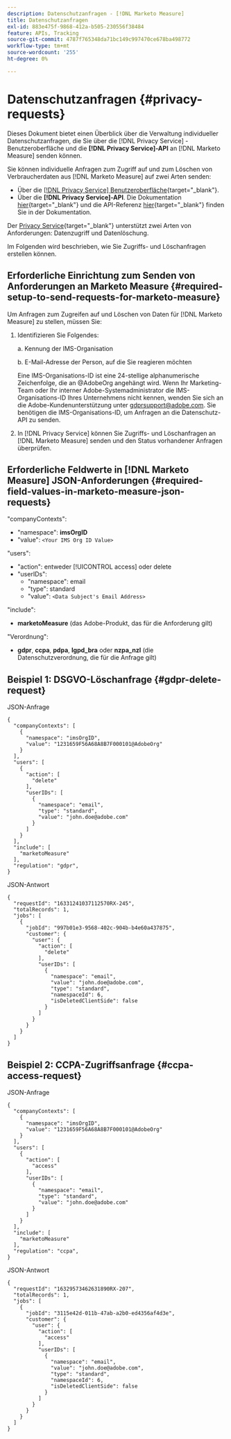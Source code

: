 ```yaml
---
description: Datenschutzanfragen - [!DNL Marketo Measure]
title: Datenschutzanfragen
exl-id: 883e475f-9868-412a-b505-230556f38484
feature: APIs, Tracking
source-git-commit: 4787f765348da71bc149c997470ce678ba498772
workflow-type: tm+mt
source-wordcount: '255'
ht-degree: 0%

---
```


# Datenschutzanfragen {#privacy-requests}

Dieses Dokument bietet einen Überblick über die Verwaltung individueller Datenschutzanfragen, die Sie über die [!DNL Privacy Service] -Benutzeroberfläche und die **[!DNL Privacy Service]-API** an [!DNL Marketo Measure] senden können.

Sie können individuelle Anfragen zum Zugriff auf und zum Löschen von Verbraucherdaten aus [!DNL Marketo Measure] auf zwei Arten senden:

* Über die [[!DNL Privacy Service] Benutzeroberfläche](https://experienceleague.adobe.com/docs/experience-platform/privacy/ui/overview.html){target="_blank"}.
* Über die **[!DNL Privacy Service]-API**. Die Dokumentation [hier](https://experienceleague.adobe.com/docs/experience-platform/privacy/api/overview.html){target="_blank"} und die API-Referenz [hier](https://developer.adobe.com/experience-platform-apis/references/privacy-service/){target="_blank"} finden Sie in der Dokumentation.

Der [Privacy Service](https://experienceleague.adobe.com/docs/experience-platform/privacy/home.html){target="_blank"} unterstützt zwei Arten von Anforderungen: Datenzugriff und Datenlöschung.

Im Folgenden wird beschrieben, wie Sie Zugriffs- und Löschanfragen erstellen können.

## Erforderliche Einrichtung zum Senden von Anforderungen an Marketo Measure {#required-setup-to-send-requests-for-marketo-measure}

Um Anfragen zum Zugreifen auf und Löschen von Daten für [!DNL Marketo Measure] zu stellen, müssen Sie:

1. Identifizieren Sie Folgendes:

   a. Kennung der IMS-Organisation

   b. E-Mail-Adresse der Person, auf die Sie reagieren möchten

   Eine IMS-Organisations-ID ist eine 24-stellige alphanumerische Zeichenfolge, die an @AdobeOrg angehängt wird. Wenn Ihr Marketing-Team oder Ihr interner Adobe-Systemadministrator die IMS-Organisations-ID Ihres Unternehmens nicht kennen, wenden Sie sich an die Adobe-Kundenunterstützung unter gdprsupport@adobe.com. Sie benötigen die IMS-Organisations-ID, um Anfragen an die Datenschutz-API zu senden.

1. In [!DNL Privacy Service] können Sie Zugriffs- und Löschanfragen an [!DNL Marketo Measure] senden und den Status vorhandener Anfragen überprüfen.

## Erforderliche Feldwerte in [!DNL Marketo Measure] JSON-Anforderungen {#required-field-values-in-marketo-measure-json-requests}

&quot;companyContexts&quot;:

* &quot;namespace&quot;: **imsOrgID**
* &quot;value&quot;: `<Your IMS Org ID Value>`

&quot;users&quot;:

* &quot;action&quot;: entweder [!UICONTROL access] oder delete
* &quot;userIDs&quot;:
   * &quot;namespace&quot;: email
   * &quot;type&quot;: standard
   * &quot;value&quot;: `<Data Subject's Email Address>`

&quot;include&quot;:

* **marketoMeasure** (das Adobe-Produkt, das für die Anforderung gilt)

&quot;Verordnung&quot;:

* **gdpr**, **ccpa**, **pdpa**, **lgpd_bra** oder **nzpa_nzl** (die Datenschutzverordnung, die für die Anfrage gilt)

## Beispiel 1: DSGVO-Löschanfrage {#gdpr-delete-request}

JSON-Anfrage

```text
{
  "companyContexts": [
    {
      "namespace": "imsOrgID",
      "value": "1231659F56A68A8B7F000101@AdobeOrg"
    }
  ],
  "users": [
    {
      "action": [
        "delete"
      ],
      "userIDs": [
        {
          "namespace": "email",
          "type": "standard",
          "value": "john.doe@adobe.com"
        }
      ]
    }
  ],
  "include": [
    "marketoMeasure"
  ],
  "regulation": "gdpr",
}
```

JSON-Antwort

```text
{
  "requestId": "16331241037112570RX-245",
  "totalRecords": 1,
  "jobs": [
    {
      "jobId": "997b01e3-9568-402c-904b-b4e60a437875",
      "customer": {
        "user": {
          "action": [
            "delete"
          ],
          "userIDs": [
            {
              "namespace": "email",
              "value": "john.doe@adobe.com",
              "type": "standard",
              "namespaceId": 6,
              "isDeletedClientSide": false
            }
          ]
        }
      }
    }
  ]
}
```

## Beispiel 2: CCPA-Zugriffsanfrage {#ccpa-access-request}

JSON-Anfrage

```text
{
  "companyContexts": [
    {
      "namespace": "imsOrgID",
      "value": "1231659F56A68A8B7F000101@AdobeOrg"
    }
  ],
  "users": [
    {
      "action": [
        "access"
      ],
      "userIDs": [
        {
          "namespace": "email",
          "type": "standard",
          "value": "john.doe@adobe.com"
        }
      ]
    }
  ],
  "include": [
    "marketoMeasure"
  ],
  "regulation": "ccpa",
}
```

JSON-Antwort

```text
{
  "requestId": "16329573462631890RX-207",
  "totalRecords": 1,
  "jobs": [
    {
      "jobId": "3115e42d-011b-47ab-a2b0-ed4356af4d3e",
      "customer": {
        "user": {
          "action": [
            "access"
          ],
          "userIDs": [
            {
              "namespace": "email",
              "value": "john.doe@adobe.com",
              "type": "standard",
              "namespaceId": 6,
              "isDeletedClientSide": false
            }
          ]
        }
      }
    }
  ]
}
```
